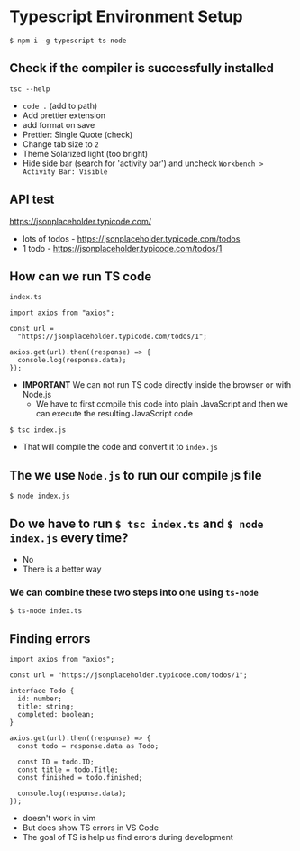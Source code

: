 # Typescript Environment Setup
`$ npm i -g typescript ts-node`

## Check if the compiler is successfully installed
`tsc --help`

* `code .` (add to path)
* Add prettier extension
* add format on save
* Prettier: Single Quote (check)
* Change tab size to `2`
* Theme Solarized light (too bright)
* Hide side bar (search for 'activity bar') and uncheck `Workbench > Activity Bar: Visible`

## API test
https://jsonplaceholder.typicode.com/

* lots of todos - https://jsonplaceholder.typicode.com/todos
* 1 todo - https://jsonplaceholder.typicode.com/todos/1

## How can we run TS code
`index.ts`

```
import axios from "axios";

const url =
  "https://jsonplaceholder.typicode.com/todos/1";

axios.get(url).then((response) => {
  console.log(response.data);
});
```

* **IMPORTANT** We can not run TS code directly inside the browser or with Node.js
    - We have to first compile this code into plain JavaScript and then we can execute the resulting JavaScript code

`$ tsc index.js`

* That will compile the code and convert it to `index.js`

## The we use `Node.js` to run our compile js file
`$ node index.js`

## Do we have to run `$ tsc index.ts` and `$ node index.js` every time?
* No
* There is a better way

### We can combine these two steps into one using `ts-node`
`$ ts-node index.ts`

## Finding errors
```
import axios from "axios";

const url = "https://jsonplaceholder.typicode.com/todos/1";

interface Todo {
  id: number;
  title: string;
  completed: boolean;
}

axios.get(url).then((response) => {
  const todo = response.data as Todo;

  const ID = todo.ID;
  const title = todo.Title;
  const finished = todo.finished;

  console.log(response.data);
});
```

* doesn't work in vim
* But does show TS errors in VS Code
* The goal of TS is help us find errors during development 
